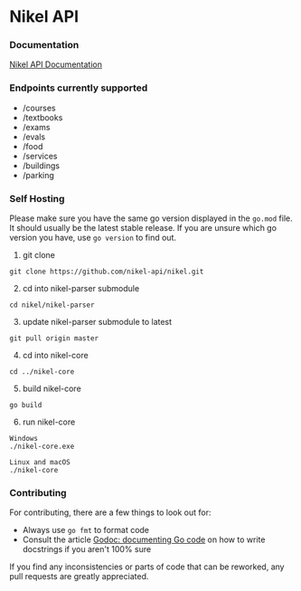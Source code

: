 # Nikel API

### Documentation

[Nikel API Documentation](https://docs.nikel.ml/docs)

### Endpoints currently supported

* /courses
* /textbooks
* /exams
* /evals
* /food
* /services
* /buildings
* /parking

### Self Hosting

Please make sure you have the same go version displayed in the `go.mod` file. It should usually be the latest stable release. If you are unsure which go version you have, use `go version` to find out.

1. git clone
```
git clone https://github.com/nikel-api/nikel.git
```
2. cd into nikel-parser submodule
```
cd nikel/nikel-parser
```
3. update nikel-parser submodule to latest
```
git pull origin master
```
4. cd into nikel-core
```
cd ../nikel-core
```
5. build nikel-core
```
go build
```
6. run nikel-core
```
Windows
./nikel-core.exe

Linux and macOS
./nikel-core
```

### Contributing

For contributing, there are a few things to look out for:

* Always use `go fmt` to format code
* Consult the article [Godoc: documenting Go code](https://blog.golang.org/godoc) on how to write docstrings if you aren't 100% sure

If you find any inconsistencies or parts of code that can be reworked, any pull requests are greatly appreciated.
